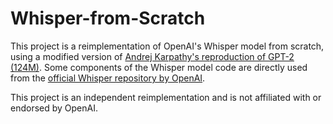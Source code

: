 # Whisper-from-Scratch
This project is a reimplementation of OpenAI's Whisper model from scratch, using a modified version of [Andrej Karpathy's reproduction of GPT-2 (124M)](https://github.com/karpathy/build-nanogpt 'build-nanogpt'). Some components of the Whisper model code are directly used from the [official Whisper repository by OpenAI](https://github.com/openai/whisper/tree/main).

This project is an independent reimplementation and is not affiliated with or endorsed by OpenAI.
